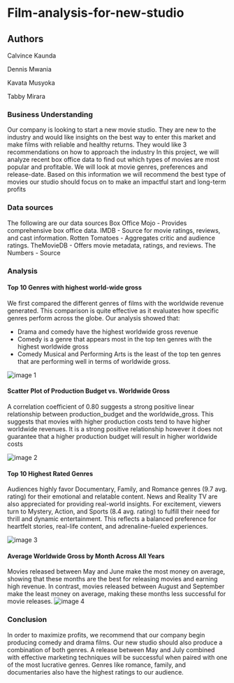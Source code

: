 # Film-analysis-for-new-studio
## Authors
Calvince Kaunda 

Dennis Mwania

Kavata Musyoka

Tabby Mirara
### Business Understanding

Our company is looking to start a new movie studio. They are new to the industry and would like insights on the best way to enter this market and make films with  reliable and healthy returns. They would like 3 recommendations on how to approach the industry
In this project, we will analyze recent box office data to find out which types of movies are most popular and profitable. We will look at movie genres, preferences and release-date. Based on this information we will recommend the best type of movies our studio should focus on to make an impactful start and long-term profits

### Data sources
The following are our data sources
Box Office Mojo - Provides comprehensive box office data.
IMDB - Source for movie ratings, reviews, and cast information.
Rotten Tomatoes - Aggregates critic and audience ratings.
TheMovieDB - Offers movie metadata, ratings, and reviews.
The Numbers - Source

### Analysis
#### Top 10 Genres with highest world-wide gross
We first compared the different genres of films with the worldwide revenue generated. This comparison is quite effective as it evaluates how specific genres perform across the globe.
Our analysis showed that:
- Drama and comedy have the highest worldwide gross revenue
- Comedy is a genre that appears most in the top ten genres with the highest worldwide gross
- Comedy Musical and Performing Arts is the least of the top ten genres that are performing well in terms of worldwide gross.

![image 1](https://github.com/user-attachments/assets/7396f94e-150f-44cf-9633-a54fd228fc72)

#### Scatter Plot of Production Budget vs. Worldwide Gross
A correlation coefficient of 0.80 suggests a strong positive linear relationship between production_budget and the worldwide_gross. This suggests that movies with higher production costs tend to have higher worldwide revenues.
It is a strong positive relationship however it does not guarantee that a higher production budget will result in higher worldwide costs

![image 2](https://github.com/user-attachments/assets/45716657-a957-4b12-ad37-5e6a739b362f)

#### Top 10 Highest Rated Genres
Audiences highly favor Documentary, Family, and Romance genres (9.7 avg. rating) for their emotional and relatable content. News and Reality TV are also appreciated for providing real-world insights. For excitement, viewers turn to Mystery, Action, and Sports (8.4 avg. rating) to fulfill their need for thrill and dynamic entertainment. This reflects a balanced preference for heartfelt stories, real-life content, and adrenaline-fueled experiences.

![image 3](https://github.com/user-attachments/assets/9b226479-a36c-4e5a-8771-2fe5af2d342d)

#### Average Worldwide Gross by Month Across All Years

Movies released between May and June make the most money on average, showing that these months are the best for releasing movies and earning high revenue. In contrast, movies released between August and September make the least money on average, making these months less successful for movie releases.
![image 4](https://github.com/user-attachments/assets/fea0f7b6-2732-42e9-b6be-e1848e21980a)

### Conclusion
In order to maximize profits, we recommend that our company begin producing comedy and drama films. Our new studio should also produce a combination of both genres. A release between May and July combined with effective marketing techniques will be successful when paired with one of the most lucrative genres. Genres like romance, family, and documentaries also have the highest ratings to our audience.




